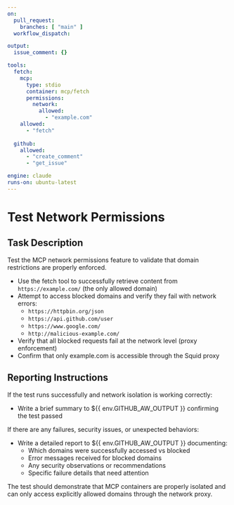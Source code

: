 ```yaml
---
on:
  pull_request:
    branches: [ "main" ]
  workflow_dispatch:

output:
  issue_comment: {}

tools:
  fetch:
    mcp:
      type: stdio
      container: mcp/fetch
      permissions:
        network:
          allowed: 
            - "example.com"
    allowed: 
      - "fetch"
  
  github:
    allowed:
      - "create_comment"
      - "get_issue"

engine: claude
runs-on: ubuntu-latest
---
```


# Test Network Permissions

## Task Description

Test the MCP network permissions feature to validate that domain restrictions are properly enforced.

- Use the fetch tool to successfully retrieve content from `https://example.com/` (the only allowed domain)
- Attempt to access blocked domains and verify they fail with network errors:
  - `https://httpbin.org/json` 
  - `https://api.github.com/user`
  - `https://www.google.com/`
  - `http://malicious-example.com/`
- Verify that all blocked requests fail at the network level (proxy enforcement)
- Confirm that only example.com is accessible through the Squid proxy

## Reporting Instructions

If the test runs successfully and network isolation is working correctly:
- Write a brief summary to ${{ env.GITHUB_AW_OUTPUT }} confirming the test passed

If there are any failures, security issues, or unexpected behaviors:
- Write a detailed report to ${{ env.GITHUB_AW_OUTPUT }} documenting:
  - Which domains were successfully accessed vs blocked
  - Error messages received for blocked domains  
  - Any security observations or recommendations
  - Specific failure details that need attention

The test should demonstrate that MCP containers are properly isolated and can only access explicitly allowed domains through the network proxy.
